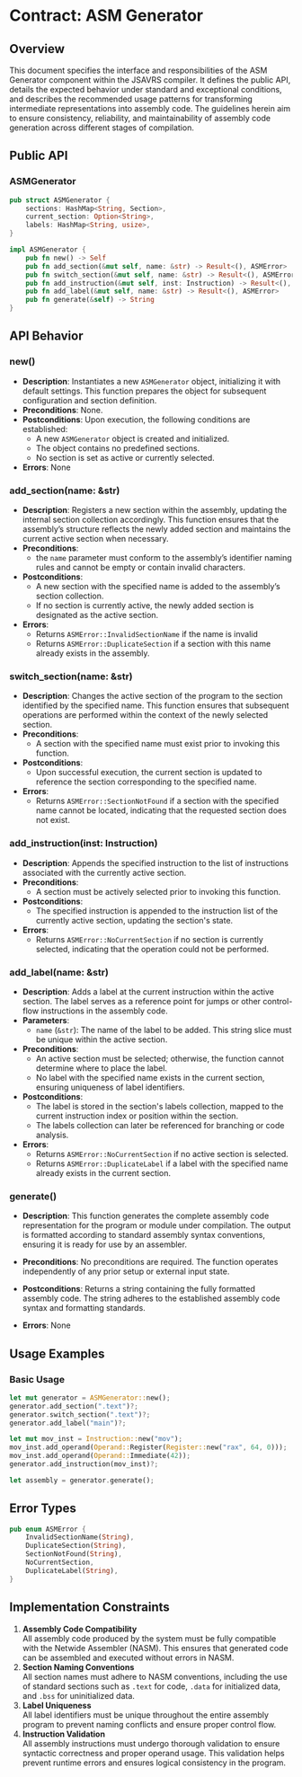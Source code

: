 # Contract: ASM Generator

## Overview
This document specifies the interface and responsibilities of the ASM Generator component within the JSAVRS compiler. It defines the public API, details the expected behavior under standard and exceptional conditions, and describes the recommended usage patterns for transforming intermediate representations into assembly code. The guidelines herein aim to ensure consistency, reliability, and maintainability of assembly code generation across different stages of compilation.

## Public API

### ASMGenerator
```rust
pub struct ASMGenerator {
    sections: HashMap<String, Section>,
    current_section: Option<String>,
    labels: HashMap<String, usize>,
}

impl ASMGenerator {
    pub fn new() -> Self
    pub fn add_section(&mut self, name: &str) -> Result<(), ASMError>
    pub fn switch_section(&mut self, name: &str) -> Result<(), ASMError>
    pub fn add_instruction(&mut self, inst: Instruction) -> Result<(), ASMError>
    pub fn add_label(&mut self, name: &str) -> Result<(), ASMError>
    pub fn generate(&self) -> String
}
```

## API Behavior

### new()
- **Description**: Instantiates a new `ASMGenerator` object, initializing it with default settings. This function prepares the object for subsequent configuration and section definition.
- **Preconditions**: None.
- **Postconditions**: Upon execution, the following conditions are established:
  - A new `ASMGenerator` object is created and initialized.
  - The object contains no predefined sections.
  - No section is set as active or currently selected.
- **Errors**: None


### add_section(name: &str)
- **Description**: Registers a new section within the assembly, updating the internal section collection accordingly. This function ensures that the assembly’s structure reflects the newly added section and maintains the current active section when necessary.
- **Preconditions**: 
  - the `name` parameter must conform to the assembly’s identifier naming rules and cannot be empty or contain invalid characters.
- **Postconditions**:
  - A new section with the specified name is added to the assembly’s section collection.
  - If no section is currently active, the newly added section is designated as the active section.
- **Errors**:
  - Returns `ASMError::InvalidSectionName` if the name is invalid
  - Returns `ASMError::DuplicateSection` if a section with this name already exists in the assembly.

### switch_section(name: &str)
- **Description**: Changes the active section of the program to the section identified by the specified name. This function ensures that subsequent operations are performed within the context of the newly selected section.
- **Preconditions**: 
  - A section with the specified name must exist prior to invoking this function.
- **Postconditions**:
  - Upon successful execution, the current section is updated to reference the section corresponding to the specified name.
- **Errors**:
  - Returns `ASMError::SectionNotFound` if a section with the specified name cannot be located, indicating that the requested section does not exist.


### add_instruction(inst: Instruction)
- **Description**: Appends the specified instruction to the list of instructions associated with the currently active section.
- **Preconditions**:
  - A section must be actively selected prior to invoking this function.
- **Postconditions**:
  - The specified instruction is appended to the instruction list of the currently active section, updating the section's state.
- **Errors**:
  - Returns `ASMError::NoCurrentSection` if no section is currently selected, indicating that the operation could not be performed.

### add_label(name: &str)
- **Description**: Adds a label at the current instruction within the active section. The label serves as a reference point for jumps or other control-flow instructions in the assembly code.
- **Parameters**:
  - `name` (`&str`): The name of the label to be added. This string slice must be unique within the active section.
- **Preconditions**:
  - An active section must be selected; otherwise, the function cannot determine where to place the label.
  - No label with the specified name exists in the current section, ensuring uniqueness of label identifiers.
- **Postconditions**:
  - The label is stored in the section's labels collection, mapped to the current instruction index or position within the section.
  - The labels collection can later be referenced for branching or code analysis.
- **Errors**:
  - Returns `ASMError::NoCurrentSection` if no active section is selected.
  - Returns `ASMError::DuplicateLabel` if a label with the specified name already exists in the current section.


### generate()
- **Description**: This function generates the complete assembly code representation for the program or module under compilation. The output is formatted according to standard assembly syntax conventions, ensuring it is ready for use by an assembler.
- **Preconditions**: No preconditions are required. The function operates independently of any prior setup or external input state.
- **Postconditions**: Returns a string containing the fully formatted assembly code. The string adheres to the established assembly code syntax and formatting standards.

- **Errors**: None

## Usage Examples

### Basic Usage
```rust
let mut generator = ASMGenerator::new();
generator.add_section(".text")?;
generator.switch_section(".text")?;
generator.add_label("main")?;

let mut mov_inst = Instruction::new("mov");
mov_inst.add_operand(Operand::Register(Register::new("rax", 64, 0)));
mov_inst.add_operand(Operand::Immediate(42));
generator.add_instruction(mov_inst)?;

let assembly = generator.generate();
```

## Error Types
```rust
pub enum ASMError {
    InvalidSectionName(String),
    DuplicateSection(String),
    SectionNotFound(String),
    NoCurrentSection,
    DuplicateLabel(String),
}
```

## Implementation Constraints
1. **Assembly Code Compatibility**  
   All assembly code produced by the system must be fully compatible with the Netwide Assembler (NASM). This ensures that generated code can be assembled and executed without errors in NASM.
2. **Section Naming Conventions**  
   All section names must adhere to NASM conventions, including the use of standard sections such as `.text` for code, `.data` for initialized data, and `.bss` for uninitialized data.
3. **Label Uniqueness**  
   All label identifiers must be unique throughout the entire assembly program to prevent naming conflicts and ensure proper control flow.
4. **Instruction Validation**  
   All assembly instructions must undergo thorough validation to ensure syntactic correctness and proper operand usage. This validation helps prevent runtime errors and ensures logical consistency in the program.
